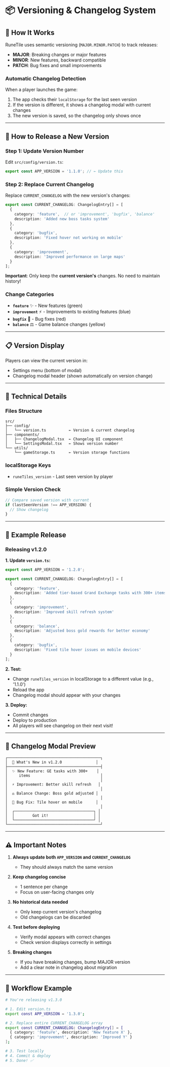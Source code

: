 # 📦 Versioning & Changelog System

## 🎯 How It Works

RuneTile uses semantic versioning (`MAJOR.MINOR.PATCH`) to track releases:
- **MAJOR**: Breaking changes or major features
- **MINOR**: New features, backward compatible
- **PATCH**: Bug fixes and small improvements

### Automatic Changelog Detection

When a player launches the game:
1. The app checks their `localStorage` for the last seen version
2. If the version is different, it shows a changelog modal with current changes
3. The new version is saved, so the changelog only shows once

---

## 🚀 How to Release a New Version

### Step 1: Update Version Number

Edit `src/config/version.ts`:

```typescript
export const APP_VERSION = '1.1.0'; // ← Update this
```

### Step 2: Replace Current Changelog

Replace `CURRENT_CHANGELOG` with the new version's changes:

```typescript
export const CURRENT_CHANGELOG: ChangelogEntry[] = [
  {
    category: 'feature',  // or 'improvement', 'bugfix', 'balance'
    description: 'Added new boss tasks system'
  },
  {
    category: 'bugfix',
    description: 'Fixed hover not working on mobile'
  },
  {
    category: 'improvement',
    description: 'Improved performance on large maps'
  }
];
```

**Important**: Only keep the **current version's** changes. No need to maintain history!

### Change Categories

- **`feature`** ✨ - New features (green)
- **`improvement`** ⚡ - Improvements to existing features (blue)
- **`bugfix`** 🐛 - Bug fixes (red)
- **`balance`** ⚖️ - Game balance changes (yellow)

---

## 📋 Version Display

Players can view the current version in:
- Settings menu (bottom of modal)
- Changelog modal header (shown automatically on version change)

---

## 🔧 Technical Details

### Files Structure

```
src/
├── config/
│   └── version.ts          ← Version & current changelog
├── components/
│   ├── ChangelogModal.tsx  ← Changelog UI component
│   └── SettingsModal.tsx   ← Shows version number
└── utils/
    └── gameStorage.ts      ← Version storage functions
```

### localStorage Keys

- `runeTiles_version` - Last seen version by player

### Simple Version Check

```typescript
// Compare saved version with current
if (lastSeenVersion !== APP_VERSION) {
  // Show changelog
}
```

---

## 📝 Example Release

### Releasing v1.2.0

**1. Update `version.ts`:**

```typescript
export const APP_VERSION = '1.2.0';

export const CURRENT_CHANGELOG: ChangelogEntry[] = [
  {
    category: 'feature',
    description: 'Added tier-based Grand Exchange tasks with 300+ items'
  },
  {
    category: 'improvement',
    description: 'Improved skill refresh system'
  },
  {
    category: 'balance',
    description: 'Adjusted boss gold rewards for better economy'
  },
  {
    category: 'bugfix',
    description: 'Fixed tile hover issues on mobile devices'
  }
];
```

**2. Test:**
- Change `runeTiles_version` in localStorage to a different value (e.g., '1.1.0')
- Reload the app
- Changelog modal should appear with your changes

**3. Deploy:**
- Commit changes
- Deploy to production
- All players will see changelog on their next visit!

---

## 🎨 Changelog Modal Preview

```
┌─────────────────────────────────────────┐
│  🎉 What's New in v1.2.0               │
├─────────────────────────────────────────┤
│  ✨ New Feature: GE tasks with 300+    │
│     items                               │
│                                         │
│  ⚡ Improvement: Better skill refresh   │
│                                         │
│  ⚖️ Balance Change: Boss gold adjusted │
│                                         │
│  🐛 Bug Fix: Tile hover on mobile      │
│                                         │
│  ┌───────────────────────────────────┐ │
│  │        Got it!                    │ │
│  └───────────────────────────────────┘ │
└─────────────────────────────────────────┘
```

---

## ⚠️ Important Notes

1. **Always update both `APP_VERSION` and `CURRENT_CHANGELOG`**
   - They should always match the same version

2. **Keep changelog concise**
   - 1 sentence per change
   - Focus on user-facing changes only

3. **No historical data needed**
   - Only keep current version's changelog
   - Old changelogs can be discarded

4. **Test before deploying**
   - Verify modal appears with correct changes
   - Check version displays correctly in settings

5. **Breaking changes**
   - If you have breaking changes, bump MAJOR version
   - Add a clear note in changelog about migration

---

## 🎯 Workflow Example

```bash
# You're releasing v1.3.0

# 1. Edit version.ts
export const APP_VERSION = '1.3.0';

# 2. Replace entire CURRENT_CHANGELOG array
export const CURRENT_CHANGELOG: ChangelogEntry[] = [
  { category: 'feature', description: 'New feature X' },
  { category: 'improvement', description: 'Improved Y' }
];

# 3. Test locally
# 4. Commit & deploy
# 5. Done! ✅
```

